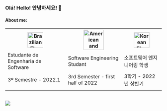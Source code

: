 ### Olá! Hello! 안녕하세요! 👋

#### About me:
<table>
  <tr>
    <th><img src="https://s1.static.brasilescola.uol.com.br/be/conteudo/images/2-bandeira-do-brasil.jpg" alt="Brazilian Flag" width="50" /></th>
    <th><img src="https://upload.wikimedia.org/wikipedia/commons/thumb/0/0b/English_language.svg/640px-English_language.svg.png" alt="American and English Flag" width="65" /></th>
    <th><img src="https://upload.wikimedia.org/wikipedia/commons/thumb/0/09/Flag_of_South_Korea.svg/800px-Flag_of_South_Korea.svg.png" alt="Korean Flag" width="50" /></th>
  </tr>
  <tr>
    <td>Estudante de Engenharia de Software </td>
    <td>Software Engineering Studant</td>
    <td>소프트웨어 엔지니어링 학생</td>
  </tr>
  <tr>
    <td>3º Semestre - 2022.1</td>
    <td>3rd Semester - first half of 2022</td>
    <td>3학기 - 2022년 상반기</td>
  </tr>
  <tr>
    <td></td>
    <td></td>
    <td></td>
  </tr>
</table>
<br>
<a href="https://github.com/lucasfariassa/github-readme-stats"><img align="center" src="https://github-readme-stats.vercel.app/api/top-langs/?username=lucasfariassa&layout=compact&theme=darcula&hide_border=true"/></a>
